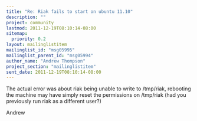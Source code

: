 ```yaml
---
title: "Re: Riak fails to start on ubuntu 11.10"
description: ""
project: community
lastmod: 2011-12-19T08:10:14-08:00
sitemap:
  priority: 0.2
layout: mailinglistitem
mailinglist_id: "msg05995"
mailinglist_parent_id: "msg05994"
author_name: "Andrew Thompson"
project_section: "mailinglistitem"
sent_date: 2011-12-19T08:10:14-08:00
---
```



The actual error was about riak being unable to write to /tmp/riak,
rebooting the machine may have simply reset the permissions on /tmp/riak
(had you previously run riak as a different user?)

Andrew


